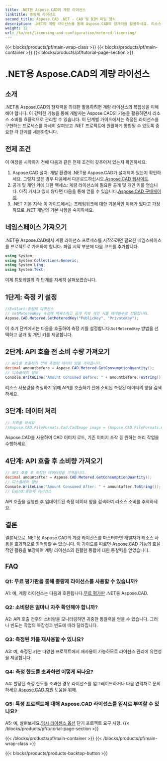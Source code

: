 ```yaml
---
title: .NET용 Aspose.CAD의 계량 라이선스
linktitle: 종량제 라이선스
second_title: Aspose.CAD .NET - CAD 및 BIM 파일 형식
description: .NET의 계량 라이선스를 통해 Aspose.CAD의 잠재력을 활용하세요. 리소스 사용량을 원활하게 최적화하세요. 단계별 가이드를 살펴보세요.
weight: 12
url: /ko/net/licensing-and-configuration/metered-licensing/
---
```


{{< blocks/products/pf/main-wrap-class >}}
{{< blocks/products/pf/main-container >}}
{{< blocks/products/pf/tutorial-page-section >}}

# .NET용 Aspose.CAD의 계량 라이선스

## 소개

.NET용 Aspose.CAD의 잠재력을 최대한 활용하려면 계량 라이선스의 복잡성을 이해해야 합니다. 이 강력한 기능을 통해 개발자는 Aspose.CAD의 기능을 활용하면서 리소스 소비를 효율적으로 관리할 수 있습니다. 이 단계별 가이드에서는 측정된 라이선스를 구현하는 프로세스를 자세히 살펴보고 .NET 프로젝트에 원활하게 통합될 수 있도록 중요한 각 단계를 세분화합니다.

## 전제 조건

이 여정을 시작하기 전에 다음과 같은 전제 조건이 갖추어져 있는지 확인하세요.
1.  Aspose.CAD 설치: 개발 환경에 .NET용 Aspose.CAD가 설치되어 있는지 확인하세요. 그렇지 않은 경우 다음에서 다운로드하십시오.[Aspose.CAD 웹사이트](https://releases.aspose.com/cad/net/).
2.  공개 및 개인 키에 대한 액세스: 계량 라이선스에 필요한 공개 및 개인 키를 얻습니다. 아직 가지고 있지 않다면 다음을 통해 얻을 수 있습니다.[Aspose.CAD 구매페이지](https://purchase.aspose.com/buy).
3. .NET 기본 지식: 이 가이드에서는 프레임워크에 대한 기본적인 이해가 있다고 가정하므로 .NET 개발의 기본 사항을 숙지하세요.

## 네임스페이스 가져오기

.NET용 Aspose.CAD에서 계량 라이선스 프로세스를 시작하려면 필요한 네임스페이스를 프로젝트로 가져와야 합니다. 파일 시작 부분에 다음 코드를 추가합니다.
```csharp
using System;
using System.Collections.Generic;
using System.Linq;
using System.Text;
```

이제 튜토리얼의 각 단계를 자세히 살펴보겠습니다.

## 1단계: 측정 키 설정

```csharp
//ExStart:종량제 라이선스
// setMeteredKey 속성에 액세스하고 공개 키와 개인 키를 매개변수로 전달합니다.
Aspose.CAD.Metered.SetMeteredKey("PublicKey", "PrivateKey");
```

 이 초기 단계에서는 다음을 호출하여 측정 키를 설정합니다.`SetMeteredKey` 방법을 선택하고 공개 및 개인 키를 제공합니다.

## 2단계: API 호출 전 소비 수량 가져오기

```csharp
// API를 호출하기 전에 측정된 데이터 양을 가져옵니다.
decimal amountbefore = Aspose.CAD.Metered.GetConsumptionQuantity();
// 디스플레이 정보
Console.WriteLine("Amount Consumed Before: " + amountbefore.ToString());
```

리소스 사용량을 측정하기 위해 API를 호출하기 전에 소비된 측정된 데이터의 양을 검색하세요.

## 3단계: 데이터 처리

```csharp
// 처리를 하세요
//Aspose.CAD.FileFormats.Cad.CadImage image = (Aspose.CAD.FileFormats.Cad.CadImage)Aspose.CAD.Image.load("BlockRefDgn.dwg");
```

Aspose.CAD를 사용하여 CAD 이미지 로드, 기존 이미지 조작 등 원하는 처리 작업을 수행하세요.

## 4단계: API 호출 후 소비량 가져오기

```csharp
// API 호출 후 측정된 데이터량을 가져옵니다.
decimal amountafter = Aspose.CAD.Metered.GetConsumptionQuantity();
// 디스플레이 정보
Console.WriteLine("Amount Consumed After: " + amountafter.ToString());
// ExEnd:종량제 라이선스
```

API 호출을 실행한 후 업데이트된 측정 데이터 양을 검색하여 리소스 소비를 추적하세요.

## 결론

결론적으로 .NET용 Aspose.CAD의 계량 라이선스를 마스터하면 개발자가 리소스 사용을 효과적으로 최적화할 수 있습니다. 이 가이드를 따르면 Aspose.CAD 기능의 효율적인 활용을 보장하여 계량 라이선스의 원활한 통합에 대한 통찰력을 얻었습니다.

## FAQ

### Q1: 무료 평가판을 통해 종량제 라이선스를 사용할 수 있습니까?

 A1: 예, 계량 라이선스는 다음과 호환됩니다.[무료 평가판](https://releases.aspose.com/) .NET용 Aspose.CAD.

### Q2: 소비량은 얼마나 자주 확인해야 합니까?

A2: API 호출 전후의 소비량을 모니터링하면 귀중한 통찰력을 얻을 수 있습니다. 그러나 빈도는 작업의 복잡성과 빈도에 따라 달라집니다.

### Q3: 측정된 키를 재사용할 수 있나요?

A3: 예, 측정된 키는 다양한 프로젝트에서 재사용이 가능하므로 라이선스 관리에 유연성을 제공합니다.

### Q4: 측정 한도를 초과하면 어떻게 되나요?

 A4: 할당된 측정 한도를 초과한 경우 라이선스를 업그레이드하거나 다음 연락처로 문의하세요.[Aspose.CAD 지원](https://forum.aspose.com/c/cad/19) 도움을 위해.

### Q5: 특정 프로젝트에 대해 Aspose.CAD 라이선스를 임시로 부여할 수 있나요?

 A5: 예, 살펴보세요.[임시 라이센스 옵션](https://purchase.aspose.com/temporary-license/) 단기 프로젝트 요구 사항.
{{< /blocks/products/pf/tutorial-page-section >}}

{{< /blocks/products/pf/main-container >}}
{{< /blocks/products/pf/main-wrap-class >}}

{{< blocks/products/products-backtop-button >}}
